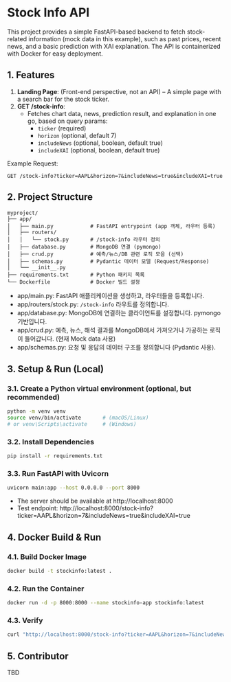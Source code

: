 # Stock Info API

This project provides a simple FastAPI-based backend to fetch stock-related information (mock data in this example), such as past prices, recent news, and a basic prediction with XAI explanation. The API is containerized with Docker for easy deployment.


## 1. Features

1. **Landing Page**: (Front-end perspective, not an API) – A simple page with a search bar for the stock ticker.  
2. **GET /stock-info**:  
   - Fetches chart data, news, prediction result, and explanation in one go, based on query params:
     - `ticker` (required)
     - `horizon` (optional, default 7)
     - `includeNews` (optional, boolean, default true)
     - `includeXAI` (optional, boolean, default true)

Example Request:
```
GET /stock-info?ticker=AAPL&horizon=7&includeNews=true&includeXAI=true
```


## 2. Project Structure

```
myproject/
├── app/
│   ├── main.py            # FastAPI entrypoint (app 객체, 라우터 등록)
│   ├── routers/
│   │   └── stock.py       # /stock-info 라우터 정의
│   ├── database.py        # MongoDB 연결 (pymongo)
│   ├── crud.py            # 예측/뉴스/DB 관련 로직 모음 (선택)
│   ├── schemas.py         # Pydantic 데이터 모델 (Request/Response)
│   └── __init__.py
├── requirements.txt       # Python 패키지 목록
└── Dockerfile             # Docker 빌드 설정
```

- app/main.py: FastAPI 애플리케이션을 생성하고, 라우터들을 등록합니다.
- app/routers/stock.py: `/stock-info` 라우트를 정의합니다.
- app/database.py: MongoDB에 연결하는 클라이언트를 설정합니다. pymongo 기반입니다.
- app/crud.py: 예측, 뉴스, 해석 결과를 MongoDB에서 가져오거나 가공하는 로직이 들어갑니다. (현재 Mock data 사용)
- app/schemas.py: 요청 및 응답의 데이터 구조를 정의합니다 (Pydantic 사용).


## 3. Setup & Run (Local)

### 3.1. Create a Python virtual environment (optional, but recommended)

```bash
python -m venv venv
source venv/bin/activate       # (macOS/Linux)
# or venv\Scripts\activate     # (Windows)
```

### 3.2. Install Dependencies

```bash
pip install -r requirements.txt
```

### 3.3. Run FastAPI with Uvicorn

```bash
uvicorn main:app --host 0.0.0.0 --port 8000
```

- The server should be available at http://localhost:8000
- Test endpoint: http://localhost:8000/stock-info?ticker=AAPL&horizon=7&includeNews=true&includeXAI=true


## 4. Docker Build & Run

### 4.1. Build Docker Image

```bash
docker build -t stockinfo:latest .
```

### 4.2. Run the Container

```bash
docker run -d -p 8000:8000 --name stockinfo-app stockinfo:latest
```

### 4.3. Verify

```bash
curl "http://localhost:8000/stock-info?ticker=AAPL&horizon=7&includeNews=true&includeXAI=true"
```


## 5. Contributor

TBD
